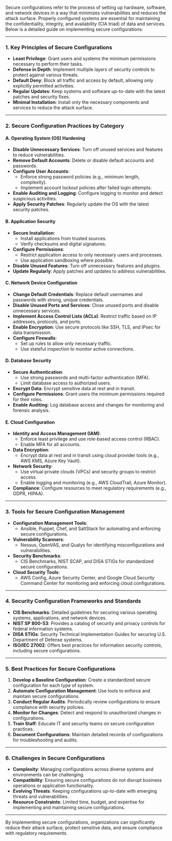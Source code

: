 Secure configurations refer to the process of setting up hardware, software, and network devices in a way that minimizes vulnerabilities and reduces the attack surface. Properly configured systems are essential for maintaining the confidentiality, integrity, and availability (CIA triad) of data and services. Below is a detailed guide on implementing secure configurations:

---

### **1. Key Principles of Secure Configurations**

- **Least Privilege**: Grant users and systems the minimum permissions necessary to perform their tasks.
- **Defense in Depth**: Implement multiple layers of security controls to protect against various threats.
- **Default Deny**: Block all traffic and access by default, allowing only explicitly permitted activities.
- **Regular Updates**: Keep systems and software up-to-date with the latest patches and security fixes.
- **Minimal Installation**: Install only the necessary components and services to reduce the attack surface.

---

### **2. Secure Configuration Practices by Category**

#### **A. Operating System (OS) Hardening**
- **Disable Unnecessary Services**: Turn off unused services and features to reduce vulnerabilities.
- **Remove Default Accounts**: Delete or disable default accounts and passwords.
- **Configure User Accounts**:
  - Enforce strong password policies (e.g., minimum length, complexity).
  - Implement account lockout policies after failed login attempts.
- **Enable Auditing and Logging**: Configure logging to monitor and detect suspicious activities.
- **Apply Security Patches**: Regularly update the OS with the latest security patches.

#### **B. Application Security**
- **Secure Installation**:
  - Install applications from trusted sources.
  - Verify checksums and digital signatures.
- **Configure Permissions**:
  - Restrict application access to only necessary users and processes.
  - Use application sandboxing where possible.
- **Disable Unused Features**: Turn off unnecessary features and plugins.
- **Update Regularly**: Apply patches and updates to address vulnerabilities.

#### **C. Network Device Configuration**
- **Change Default Credentials**: Replace default usernames and passwords with strong, unique credentials.
- **Disable Unused Ports and Services**: Close unused ports and disable unnecessary services.
- **Implement Access Control Lists (ACLs)**: Restrict traffic based on IP addresses, protocols, and ports.
- **Enable Encryption**: Use secure protocols like SSH, TLS, and IPsec for data transmission.
- **Configure Firewalls**:
  - Set up rules to allow only necessary traffic.
  - Use stateful inspection to monitor active connections.

#### **D. Database Security**
- **Secure Authentication**:
  - Use strong passwords and multi-factor authentication (MFA).
  - Limit database access to authorized users.
- **Encrypt Data**: Encrypt sensitive data at rest and in transit.
- **Configure Permissions**: Grant users the minimum permissions required for their roles.
- **Enable Auditing**: Log database access and changes for monitoring and forensic analysis.

#### **E. Cloud Configuration**
- **Identity and Access Management (IAM)**:
  - Enforce least privilege and use role-based access control (RBAC).
  - Enable MFA for all accounts.
- **Data Encryption**:
  - Encrypt data at rest and in transit using cloud provider tools (e.g., AWS KMS, Azure Key Vault).
- **Network Security**:
  - Use virtual private clouds (VPCs) and security groups to restrict access.
  - Enable logging and monitoring (e.g., AWS CloudTrail, Azure Monitor).
- **Compliance**: Configure resources to meet regulatory requirements (e.g., GDPR, HIPAA).

---

### **3. Tools for Secure Configuration Management**

- **Configuration Management Tools**:
  - Ansible, Puppet, Chef, and SaltStack for automating and enforcing secure configurations.
- **Vulnerability Scanners**:
  - Nessus, OpenVAS, and Qualys for identifying misconfigurations and vulnerabilities.
- **Security Benchmarks**:
  - CIS Benchmarks, NIST SCAP, and DISA STIGs for standardized secure configurations.
- **Cloud Security Tools**:
  - AWS Config, Azure Security Center, and Google Cloud Security Command Center for monitoring and enforcing cloud configurations.

---

### **4. Security Configuration Frameworks and Standards**

- **CIS Benchmarks**: Detailed guidelines for securing various operating systems, applications, and network devices.
- **NIST SP 800-53**: Provides a catalog of security and privacy controls for federal information systems.
- **DISA STIGs**: Security Technical Implementation Guides for securing U.S. Department of Defense systems.
- **ISO/IEC 27002**: Offers best practices for information security controls, including secure configurations.

---

### **5. Best Practices for Secure Configurations**

1. **Develop a Baseline Configuration**: Create a standardized secure configuration for each type of system.
2. **Automate Configuration Management**: Use tools to enforce and maintain secure configurations.
3. **Conduct Regular Audits**: Periodically review configurations to ensure compliance with security policies.
4. **Monitor for Changes**: Detect and respond to unauthorized changes in configurations.
5. **Train Staff**: Educate IT and security teams on secure configuration practices.
6. **Document Configurations**: Maintain detailed records of configurations for troubleshooting and audits.

---

### **6. Challenges in Secure Configurations**

- **Complexity**: Managing configurations across diverse systems and environments can be challenging.
- **Compatibility**: Ensuring secure configurations do not disrupt business operations or application functionality.
- **Evolving Threats**: Keeping configurations up-to-date with emerging threats and vulnerabilities.
- **Resource Constraints**: Limited time, budget, and expertise for implementing and maintaining secure configurations.

---

By implementing secure configurations, organizations can significantly reduce their attack surface, protect sensitive data, and ensure compliance with regulatory requirements.
